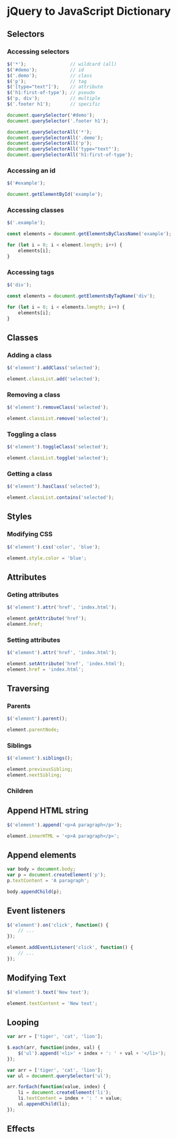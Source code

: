 # jQuery to JavaScript Dictionary

## Selectors

### Accessing selectors

```js
$('*');                // wildcard (all)
$('#demo');            // id
$('.demo');            // class
$('p');                // tag
$('[type="text"]');    // attribute
$('h1:first-of-type'); // pseudo
$('p, div');           // multiple
$('.footer h1');       // specific
```

```js
document.querySelector('#demo');
document.querySelector('.footer h1');
```

```js
document.querySelectorAll('*');
document.querySelectorAll('.demo');
document.querySelectorAll('p');
document.querySelectorAll('type="text"');
document.querySelectorAll('h1:first-of-type');
```


### Accessing an id

```js
$('#example');
```

```js
document.getElementById('example');
```

### Accessing classes

```js
$('.example');
```

```js
const elements = document.getElementsByClassName('example');

for (let i = 0; i < element.length; i++) {
    elements[i];
}
```

### Accessing tags

```js
$('div');
```

```js
const elements = document.getElementsByTagName('div');

for (let i = 0; i < elements.length; i++) {
    elements[i];
}
```

## Classes

### Adding a class

```js
$('element').addClass('selected');
```

```js
element.classList.add('selected');
```

### Removing a class

```js
$('element').removeClass('selected');
```

```js
element.classList.remove('selected');
```

### Toggling a class

```js
$('element').toggleClass('selected');
```

```js
element.classList.toggle('selected');
```

### Getting a class

```js
$('element').hasClass('selected');
```

```js
element.classList.contains('selected');
```

## Styles

### Modifying CSS

```js
$('element').css('color', 'blue');
```

```js
element.style.color = 'blue';
```

## Attributes

### Geting attributes

```js
$('element').attr('href', 'index.html');
```

```js
element.getAttribute('href');
element.href;
```

### Setting attributes

```js
$('element').attr('href', 'index.html');
```

```js
element.setAttribute('href', 'index.html');
element.href = 'index.html';
```

## Traversing

### Parents

```js
$('element').parent();
```

```js
element.parentNode;
```

### Siblings

```js
$('element').siblings();
```

```js
element.previousSibling;
element.nextSibling;
```

### Children

## Append HTML string

```js
$('element').append('<p>A paragraph</p>');
```

```js
element.innerHTML = '<p>A paragraph</p>';
```

## Append elements

```js
var body = document.body;
var p = document.createElement('p');
p.textContent = 'A paragraph';

body.appendChild(p);
```


## Event listeners

```js
$('element').on('click', function() { 
	// ...
});
```

```js
element.addEventListener('click', function() {
	// ...
});
```

## Modifying Text

```js
$('element').text('New text');
```

```js
element.textContent = 'New text';
```

## Looping

```js
var arr = ['tiger', 'cat', 'lion'];

$.each(arr, function(index, val) {
	$('ul').append('<li>' + index + ': ' + val + '</li>');
});
```

```js
var arr = ['tiger', 'cat', 'lion'];
var ul = document.querySelector('ul');

arr.forEach(function(value, index) {
	li = document.createElement('li');
	li.textContent = index + ': ' + value;
	ul.appendChild(li);
});
```

## Effects


